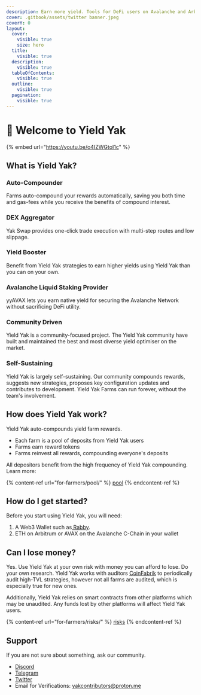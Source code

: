 ```yaml
---
description: Earn more yield. Tools for DeFi users on Avalanche and Arbitrum.
cover: .gitbook/assets/twitter banner.jpeg
coverY: 0
layout:
  cover:
    visible: true
    size: hero
  title:
    visible: true
  description:
    visible: true
  tableOfContents:
    visible: true
  outline:
    visible: true
  pagination:
    visible: true
---
```


# 👋 Welcome to Yield Yak

{% embed url="https://youtu.be/o4IZWGtoI1c" %}

## What is Yield Yak?

### Auto-Compounder

Farms auto-compound your rewards automatically, saving you both time and gas-fees while you receive the benefits of compound interest.&#x20;

### DEX Aggregator

Yak Swap provides one-click trade execution with multi-step routes and low slippage.&#x20;

### Yield Booster

Benefit from Yield Yak strategies to earn higher yields using Yield Yak than you can on your own.&#x20;

### Avalanche Liquid Staking Provider

yyAVAX lets you earn native yield for securing the Avalanche Network without sacrificing DeFi utility.&#x20;

### Community Driven

Yield Yak is a community-focused project. The Yield Yak community have built and maintained the best and most diverse yield optimiser on the market.

### Self-Sustaining

Yield Yak is largely self-sustaining. Our community compounds rewards, suggests new strategies, proposes key configuration updates and contributes to development. Yield Yak Farms can run forever, without the team's involvement.

## How does Yield Yak work?

Yield Yak auto-compounds yield farm rewards.

* Each farm is a pool of deposits from Yield Yak users
* Farms earn reward tokens
* Farms reinvest all rewards, compounding everyone's deposits

All depositors benefit from the high frequency of Yield Yak compounding. Learn more:

{% content-ref url="for-farmers/pool/" %}
[pool](for-farmers/pool/)
{% endcontent-ref %}

## How do I get started?

Before you start using Yield Yak, you will need:

1. A Web3 Wallet such as[ Rabby](https://rabby.io/).&#x20;
2. &#x20;ETH on Arbitrum or AVAX on the Avalanche C-Chain in your wallet&#x20;

## Can I lose money?

Yes. Use Yield Yak at your own risk with money you can afford to lose. Do your own research. Yield Yak works with auditors [CoinFabrik](https://coinfabrik.com) to periodically audit high-TVL strategies, however not all farms are audited, which is especially true for new ones. &#x20;

Additionally, Yield Yak relies on smart contracts from other platforms which may be unaudited. Any funds lost by other platforms will affect Yield Yak users.

{% content-ref url="for-farmers/risks/" %}
[risks](for-farmers/risks/)
{% endcontent-ref %}

## Support

If you are not sure about something, ask our community.

* [Discord](https://discord.gg/qJ2wxEJ2h5)
* [Telegram](https://t.me/yieldyak)
* [Twitter](https://twitter.com/yieldyak\_)
* Email for Verifications: yakcontributors@proton.me
